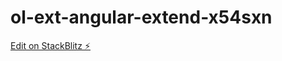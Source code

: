 # ol-ext-angular-extend-x54sxn

[Edit on StackBlitz ⚡️](https://stackblitz.com/edit/ol-ext-angular-extend-x54sxn)